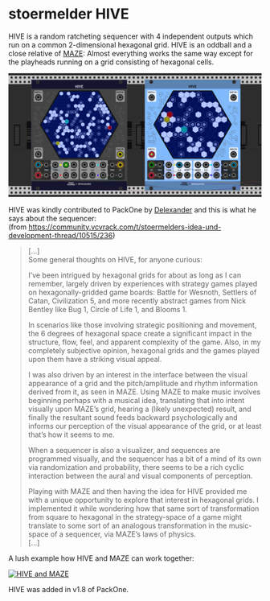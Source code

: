 # stoermelder HIVE

HIVE is a random ratcheting sequencer with 4 independent outputs which run on a common 2-dimensional hexagonal grid. HIVE is an oddball and a close relative of [MAZE](./Maze.md): Almost everything works the same way except for the playheads running on a grid consisting of hexagonal cells.

![HIVE Intro](./Hive-intro.gif)

HIVE was kindly contributed to PackOne by [Delexander](https://github.com/anlexmatos) and this is what he says about the sequencer:  
(from https://community.vcvrack.com/t/stoermelders-idea-und-development-thread/10515/236)

> [...]  
> Some general thoughts on HIVE, for anyone curious:
> 
> I’ve been intrigued by hexagonal grids for about as long as I can remember, largely driven by experiences with strategy games played on hexagonally-gridded game boards: Battle for Wesnoth, Settlers of Catan, Civilization 5, and more recently abstract games from Nick Bentley like Bug 1, Circle of Life 1, and Blooms 1.
> 
> In scenarios like those involving strategic positioning and movement, the 6 degrees of hexagonal space create a significant impact in the structure, flow, feel, and apparent complexity of the game. Also, in my completely subjective opinion, hexagonal grids and the games played upon them have a striking visual appeal.
> 
> I was also driven by an interest in the interface between the visual appearance of a grid and the pitch/amplitude and rhythm information derived from it, as seen in MAZE. Using MAZE to make music involves beginning perhaps with a musical idea, translating that into intent visually upon MAZE’s grid, hearing a (likely unexpected) result, and finally the resultant sound feeds backward psychologically and informs our perception of the visual appearance of the grid, or at least that’s how it seems to me.
> 
> When a sequencer is also a visualizer, and sequences are programmed visually, and the sequencer has a bit of a mind of its own via randomization and probability, there seems to be a rich cyclic interaction between the aural and visual components of perception.
> 
> Playing with MAZE and then having the idea for HIVE provided me with a unique opportunity to explore that interest in hexagonal grids. I implemented it while wondering how that same sort of transformation from square to hexagonal in the strategy-space of a game might translate to some sort of an analogous transformation in the music-space of a sequencer, via MAZE’s laws of physics.  
> [...]

A lush example how HIVE and MAZE can work together:

[![HIVE and MAZE](https://img.youtube.com/vi/KYbfuj7EbbQ/0.jpg)](https://www.youtube.com/watch?v=KYbfuj7EbbQ)

HIVE was added in v1.8 of PackOne.